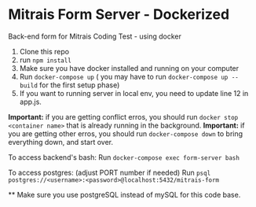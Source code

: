 # Mitrais Form Server - Dockerized
Back-end form for Mitrais Coding Test - using docker

1. Clone this repo
2. run `npm install`
3. Make sure you have docker installed and running on your computer
4. Run `docker-compose up` ( you may have to run `docker-compose up --build` for the first setup phase)
5. If you want to running server in local env, you need to update line 12 in app.js.

**Important:** if you are getting conflict erros, you should run `docker stop <container name>` that is already running in the background.
**Important:** if you are getting other erros, you should run `docker-compose down` to bring everything down, and start over.

To access backend's bash:
Run `docker-compose exec form-server bash`

To access postgres: (adjust PORT number if needed)
Run  `psql postgres://<username>:<password>@localhost:5432/mitrais-form`

** Make sure you use postgreSQL instead of mySQL for this code base.
